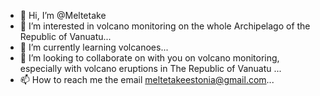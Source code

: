 - 👋 Hi, I’m @Meltetake
- 👀 I’m interested in volcano monitoring on the whole Archipelago of the Republic of Vanuatu...
- 🌱 I’m currently learning volcanoes...
- 💞️ I’m looking to collaborate on with you on volcano monitoring, especially with volcano eruptions in The Republic of Vanuatu ...
- 📫 How to reach me the email meltetakeestonia@gmail.com...

<!---
Meltetake/Meltetake is a ✨ special ✨ repository because its `README.md` (this file) appears on your GitHub profile.
You can click the Preview link to take a look at your changes.
--->
